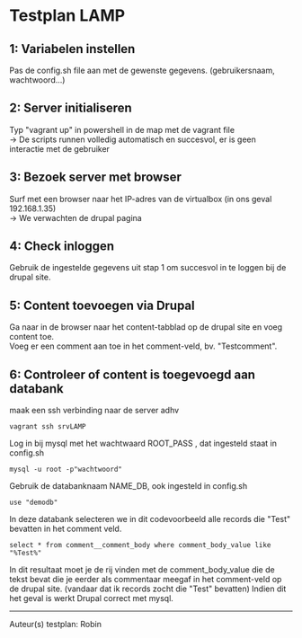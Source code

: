 # Testplan LAMP
## 1: Variabelen instellen
Pas de config.sh file aan met de gewenste gegevens. (gebruikersnaam, wachtwoord...)

## 2: Server initialiseren
Typ "vagrant up" in powershell in de map met de vagrant file  
-> De scripts runnen volledig automatisch en succesvol, er is geen interactie met de gebruiker

## 3: Bezoek server met browser
Surf met een browser naar het IP-adres van de virtualbox
(in ons geval 192.168.1.35)  
-> We verwachten de drupal pagina

## 4: Check inloggen
Gebruik de ingestelde gegevens uit stap 1 om succesvol in te loggen bij de drupal site. 

## 5: Content toevoegen via Drupal
Ga naar in de browser naar het content-tabblad op de drupal site en voeg content toe.  
Voeg er een comment aan toe in het comment-veld, bv. "Testcomment".  

## 6: Controleer of content is toegevoegd aan databank
maak een ssh verbinding naar de server adhv

    vagrant ssh srvLAMP

Log in bij mysql met het wachtwaard ROOT_PASS , dat ingesteld staat in config.sh

    mysql -u root -p"wachtwoord"

Gebruik de databanknaam NAME_DB, ook ingesteld in config.sh

    use "demodb"

In deze databank selecteren we in dit codevoorbeeld alle records die "Test" bevatten in het comment veld.

    select * from comment__comment_body where comment_body_value like "%Test%" 
    
 In dit resultaat moet je de rij vinden met de comment_body_value die de tekst bevat die je eerder als commentaar meegaf in het comment-veld op de drupal site. (vandaar dat ik records zocht die "Test" bevatten) Indien dit het geval is werkt Drupal correct met mysql.
 

--------------------------
Auteur(s) testplan: Robin